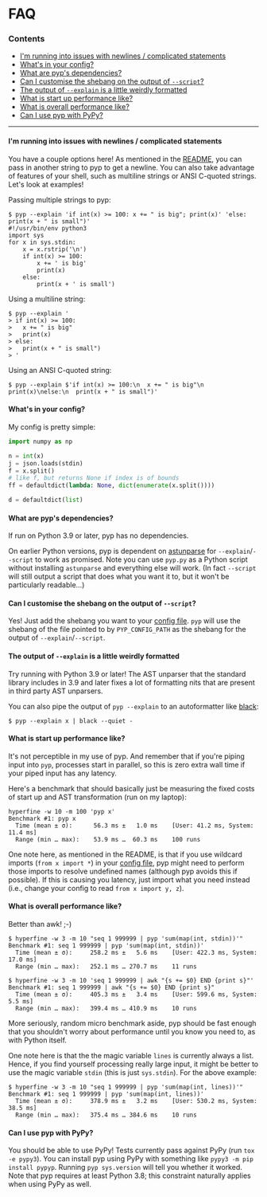 # FAQ

### Contents

- [I'm running into issues with newlines / complicated statements](#im-running-into-issues-with-newlines--complicated-statements)
- [What's in your config?](#whats-in-your-config)
- [What are pyp's dependencies?](#what-are-pyps-dependencies)
- [Can I customise the shebang on the output of `--script`?](#can-i-customise-the-shebang-on-the-output-of---script)
- [The output of `--explain` is a little weirdly formatted](#the-output-of---explain-is-a-little-weirdly-formatted)
- [What is start up performance like?](#what-is-start-up-performance-like)
- [What is overall performance like?](#what-is-overall-performance-like)
- [Can I use pyp with PyPy?](#can-i-use-pyp-with-pypy)

---

#### I'm running into issues with newlines / complicated statements

You have a couple options here! As mentioned in the [README](https://github.com/hauntsaninja/pyp#pyp-lets-you-run-snippets-of-python-before-and-after-processing-input),
you can pass in another string to pyp to get a newline. You can also take advantage of features of
your shell, such as multiline strings or ANSI C-quoted strings. Let's look at examples!

Passing multiple strings to pyp:
```
$ pyp --explain 'if int(x) >= 100: x += " is big"; print(x)' 'else: print(x + " is small")'
#!/usr/bin/env python3
import sys
for x in sys.stdin:
    x = x.rstrip('\n')
    if int(x) >= 100:
        x += ' is big'
        print(x)
    else:
        print(x + ' is small')
```

Using a multiline string:
```
$ pyp --explain '
> if int(x) >= 100:
>   x += " is big"
>   print(x)
> else:
>   print(x + " is small")
> '
```

Using an ANSI C-quoted string:
```
$ pyp --explain $'if int(x) >= 100:\n  x += " is big"\n  print(x)\nelse:\n  print(x + " is small")'
```

#### What's in your config?

My config is pretty simple:
```py
import numpy as np

n = int(x)
j = json.loads(stdin)
f = x.split()
# like f, but returns None if index is of bounds
ff = defaultdict(lambda: None, dict(enumerate(x.split())))

d = defaultdict(list)
```

#### What are pyp's dependencies?

If run on Python 3.9 or later, pyp has no dependencies.

On earlier Python versions, pyp is dependent on [astunparse](https://github.com/simonpercivall/astunparse)
for `--explain`/`--script` to work as promised. Note you can use `pyp.py` as a Python script without
installing `astunparse` and everything else will work. (In fact `--script` will still output a
script that does what you want it to, but it won't be particularly readable...)

#### Can I customise the shebang on the output of `--script`?

Yes! Just add the shebang you want to your [config file](https://github.com/hauntsaninja/pyp#pyp-is-configurable).
`pyp` will use the shebang of the file pointed to by `PYP_CONFIG_PATH` as the shebang for the output
of `--explain`/`--script`.

#### The output of `--explain` is a little weirdly formatted

Try running with Python 3.9 or later! The AST unparser that the standard library includes in 3.9
and later fixes a lot of formatting nits that are present in third party AST unparsers.

You can also pipe the output of `pyp --explain` to an autoformatter like [black](https://github.com/psf/black):

```
$ pyp --explain x | black --quiet -
```

#### What is start up performance like?

It's not perceptible in my use of pyp. And remember that if you're piping input into `pyp`,
processes start in parallel, so this is zero extra wall time if your piped input has any latency.

Here's a benchmark that should basically just be measuring the fixed costs of start up and AST
transformation (run on my laptop):
```
hyperfine -w 10 -m 100 'pyp x'
Benchmark #1: pyp x
  Time (mean ± σ):      56.3 ms ±   1.0 ms    [User: 41.2 ms, System: 11.4 ms]
  Range (min … max):    53.9 ms …  60.3 ms    100 runs
```

One note here, as mentioned in the README, is that if you use wildcard imports (`from x import *`)
in your [config file](https://github.com/hauntsaninja/pyp#pyp-is-configurable), pyp might need to
perform those imports to resolve undefined names (although pyp avoids this if possible). If this is
causing you latency, just import what you need instead (i.e., change your config to read
`from x import y, z`).

#### What is overall performance like?

Better than awk! ;-)
```
$ hyperfine -w 3 -m 10 "seq 1 999999 | pyp 'sum(map(int, stdin))'"
Benchmark #1: seq 1 999999 | pyp 'sum(map(int, stdin))'
  Time (mean ± σ):     258.2 ms ±   5.6 ms    [User: 422.3 ms, System: 17.0 ms]
  Range (min … max):   252.1 ms … 270.7 ms    11 runs

$ hyperfine -w 3 -m 10 'seq 1 999999 | awk "{s += $0} END {print s}"'
Benchmark #1: seq 1 999999 | awk "{s += $0} END {print s}"
  Time (mean ± σ):     405.3 ms ±   3.4 ms    [User: 599.6 ms, System: 5.5 ms]
  Range (min … max):   399.4 ms … 410.9 ms    10 runs
```

More seriously, random micro benchmark aside, pyp should be fast enough that you shouldn't worry
about performance until you know you need to, as with Python itself.

One note here is that the the magic variable `lines` is currently always a list. Hence, if you find
yourself processing really large input, it might be better to use the magic variable `stdin`
(this is just `sys.stdin`). For the above example:

```
$ hyperfine -w 3 -m 10 "seq 1 999999 | pyp 'sum(map(int, lines))'"
Benchmark #1: seq 1 999999 | pyp 'sum(map(int, lines))'
  Time (mean ± σ):     378.9 ms ±   3.2 ms    [User: 530.2 ms, System: 38.5 ms]
  Range (min … max):   375.4 ms … 384.6 ms    10 runs
```

#### Can I use pyp with PyPy?

You should be able to use PyPy! Tests currently pass against PyPy (run `tox -e pypy3`).
You can install pyp using PyPy with something like `pypy3 -m pip install pypyp`.
Running `pyp sys.version` will tell you whether it worked. Note that pyp requires at least
Python 3.8; this constraint naturally applies when using PyPy as well.
